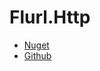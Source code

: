 # Flurl.Http

- [Nuget](https://www.nuget.org/packages/Flurl.Http/)
- [Github](http://tmenier.github.io/Flurl/)